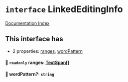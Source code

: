 # `interface` LinkedEditingInfo

[Documentation Index](../README.md)

## This interface has

- 2 properties:
[ranges](#-readonly-ranges-textspan),
[wordPattern](#-wordpattern-string)


#### 📄 `readonly` ranges: [TextSpan](../interface.TextSpan/README.md)\[]



#### 📄 wordPattern?: `string`



